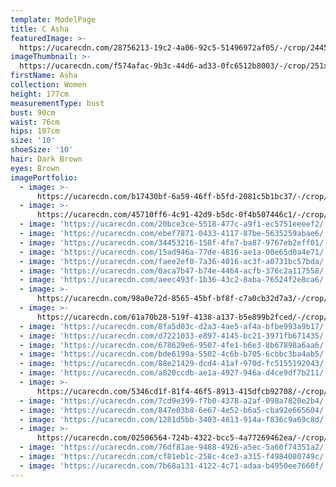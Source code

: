 ```yaml
---
template: ModelPage
title: C Asha
featuredImage: >-
  https://ucarecdn.com/28756213-19c2-4a06-92c5-51496972af05/-/crop/2445x911/0,447/-/preview/
imageThumbnail: >-
  https://ucarecdn.com/f574afac-9b3c-44d6-ad33-0fc6512b8003/-/crop/251x297/96,0/-/preview/
firstName: Asha
collection: Women
height: 177cm
measurementType: bust
bust: 90cm
waist: 76cm
hips: 107cm
size: '10'
shoeSize: '10'
hair: Dark Brown
eyes: Brown
imagePortfolio:
  - image: >-
      https://ucarecdn.com/b17430bf-6a59-46ff-b5fd-2081c5b1bc37/-/crop/3738x4870/742,0/-/preview/
  - image: >-
      https://ucarecdn.com/45710ff6-4c91-42d9-b5dc-0f4b507446c1/-/crop/4034x6159/398,488/-/preview/
  - image: 'https://ucarecdn.com/20bce3ce-5518-477c-a9f1-ec5751eeeef2/'
  - image: 'https://ucarecdn.com/ebef7871-0433-4117-87be-5635259abae6/'
  - image: 'https://ucarecdn.com/34453216-158f-4fe7-ba87-9767eb2eff01/'
  - image: 'https://ucarecdn.com/15ad946a-77de-4816-ae1a-00e65d0a4e71/'
  - image: 'https://ucarecdn.com/faee2ef0-7a36-4016-ac3f-a0731bc57bda/'
  - image: 'https://ucarecdn.com/0aca7b47-b74e-4464-acfb-376c2a117558/'
  - image: 'https://ucarecdn.com/aeec493f-1b36-43c2-8aba-76524f2e8ca6/'
  - image: >-
      https://ucarecdn.com/98a0e72d-8565-45bf-bf8f-c7a0cb32d7a3/-/crop/1632x2084/0,365/-/preview/
  - image: >-
      https://ucarecdn.com/61a70b28-519f-4138-a137-b5e899b2fced/-/crop/1634x1825/0,622/-/preview/
  - image: 'https://ucarecdn.com/8fa5d03c-d2a3-4ae5-af4a-bfbe993a9b17/'
  - image: 'https://ucarecdn.com/d7221033-e897-4145-bc21-3971fb671435/'
  - image: 'https://ucarecdn.com/678629e6-9507-4fe1-b6e3-8b67898a6aa6/'
  - image: 'https://ucarecdn.com/bde6199a-5502-4c6b-b705-6cbbc3ba4ab5/'
  - image: 'https://ucarecdn.com/88e21429-dcd4-41af-970d-fc5155192043/'
  - image: 'https://ucarecdn.com/a820ccdb-ae1a-4927-946a-d4ce9df7b211/'
  - image: >-
      https://ucarecdn.com/5346cd1f-81f4-46f5-8913-415dfcb92708/-/crop/1632x2066/0,383/-/preview/
  - image: 'https://ucarecdn.com/7cd9e399-f7b0-4378-a2af-098a7820e2b4/'
  - image: 'https://ucarecdn.com/847e03b8-6e67-4e52-b6a5-cba92e665604/'
  - image: 'https://ucarecdn.com/1281d5bb-3403-4813-914a-f836c9a69c8d/'
  - image: >-
      https://ucarecdn.com/02506564-724b-4322-bcc5-4a77269462ea/-/crop/1544x1080/376,0/-/preview/
  - image: 'https://ucarecdn.com/76df81ae-9488-4926-a5ec-5a60f74351a2/'
  - image: 'https://ucarecdn.com/cf81eb1c-258c-4ce3-a315-f4984080749c/'
  - image: 'https://ucarecdn.com/7b68a131-4122-4c71-adaa-b4950ee7660f/'
---
```


